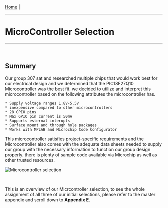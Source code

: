 [Home](https://team307.github.io/) | 

---
# MicroController Selection
---

<br/>

## Summary

Our group 307 sat and researched multiple chips that would work best for our electrical design and we determined that the PIC18F27Q10 Microcontroller was the best fit. we decided to utilize and interpret this microcontroller based on the following attributes the microcontroller has.

    * Supply voltage ranges 1.8V-5.5V
    * inexpensive compared to other microcontrollers
    * 28 GPIO pins
    * Max GPIO pin current is 50mA
    * Supports esternal interupts
    * Surface mount and through hole packages
    * Works with MPLAB and Microchip Code Configurator

 This microcontroller satisfies project-specific requirements and the Microcontroller also comes with the adequate data sheets needed to supply our group with the necessary information to function our group design properly. there is plenty of sample code available via Microchip as well as other trusted resources.
<br/>

![Microcontroller selection](https://user-images.githubusercontent.com/122499832/221628253-5316b9a2-1428-466b-bac0-d7ffb6f6fb1c.PNG)

<br/>

This is an overview of our Micrcontroller selection, to see the whole assignment of all three of our initial selections, please refer to the master appendix and scroll down to **Appendix E**.